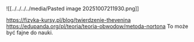 ![[../../../../media/Pasted image 20251007211930.png]]

https://fizyka-kursy.pl/blog/twierdzenie-thevenina
https://edupanda.org/pl/teoria/teoria-obwodow/metoda-nortona
To może być fajne do nauki.